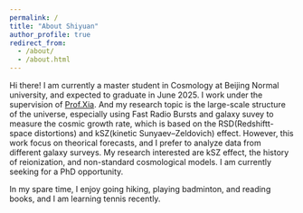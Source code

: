 ```yaml
---
permalink: /
title: "About Shiyuan"
author_profile: true
redirect_from: 
  - /about/
  - /about.html
---
```


Hi there! I am currently a master student in Cosmology at Beijing Normal university, and expected to graduate in June 2025. I work under the supervision of [Prof.Xia](https://physicsfaculty.bnu.edu.cn/teacher/247/index.html). And my research topic is the large-scale structure of the universe, especially using Fast Radio Bursts and galaxy suvey to measure the cosmic growth rate, which is based on the RSD(Redshiftt-space distortions) and kSZ(kinetic Sunyaev–Zeldovich) effect. However, this work focus on theorical forecasts, and I prefer to analyze data from different galaxy surveys. My research interested are kSZ effect, the history of reionization, and non-standard cosmological models. I am currently seeking for a PhD opportunity.

In my spare time, I enjoy going hiking, playing badminton, and reading books, and I am learning tennis recently.

